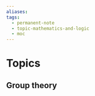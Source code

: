 ```yaml
---
aliases: 
tags:
  - permanent-note
  - topic-mathematics-and-logic
  - moc
---
```

# Topics

## Group theory
